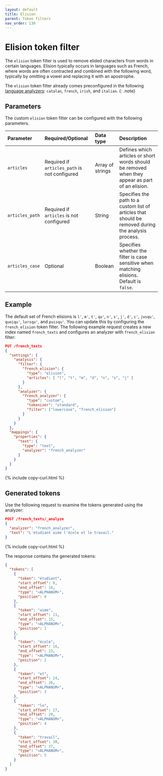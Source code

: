 ```yaml
---
layout: default
title: Elision
parent: Token filters
nav_order: 130
---
```


# Elision token filter

The `elision` token filter is used to remove elided characters from words in certain languages. Elision typically occurs in languages such as French, where words are often contracted and combined with the following word, typically by omitting a vowel and replacing it with an apostrophe. 

The `elision` token filter already comes preconfigured in the following [language analyzers]({{site.url}}{{site.baseurl}}/analyzers/language-analyzers/): `catalan`, `french`, `irish`, and `italian`.
{: .note}

## Parameters

The custom `elision` token filter can be configured with the following parameters.

Parameter | Required/Optional | Data type | Description
:--- | :--- | :--- | :--- 
`articles` | Required if `articles_path` is not configured | Array of strings | Defines which articles or short words should be removed when they appear as part of an elision.
`articles_path` | Required if `articles` is not configured | String | Specifies the path to a custom list of articles that should be removed during the analysis process. 
`articles_case` | Optional | Boolean | Specifies whether the filter is case sensitive when matching elisions. Default is `false`.

## Example

The default set of French elisions is `l'`, `m'`, `t'`, `qu'`, `n'`, `s'`, `j'`, `d'`, `c'`, `jusqu'`, `quoiqu'`, `lorsqu'`, and `puisqu'`. You can update this by configuring the `french_elision` token filter. The following example request creates a new index named `french_texts` and configures an analyzer with `french_elision` filter:

```json
PUT /french_texts
{
  "settings": {
    "analysis": {
      "filter": {
        "french_elision": {
          "type": "elision",
          "articles": [ "l", "t", "m", "d", "n", "s", "j" ]
        }
      },
      "analyzer": {
        "french_analyzer": {
          "type": "custom",
          "tokenizer": "standard",
          "filter": ["lowercase", "french_elision"]
        }
      }
    }
  },
  "mappings": {
    "properties": {
      "text": {
        "type": "text",
        "analyzer": "french_analyzer"
      }
    }
  }
}

```
{% include copy-curl.html %}

## Generated tokens

Use the following request to examine the tokens generated using the analyzer:

```json
POST /french_texts/_analyze
{
  "analyzer": "french_analyzer",
  "text": "L'étudiant aime l'école et le travail."
}
```
{% include copy-curl.html %}

The response contains the generated tokens:

```json
{
  "tokens": [
    {
      "token": "étudiant",
      "start_offset": 0,
      "end_offset": 10,
      "type": "<ALPHANUM>",
      "position": 0
    },
    {
      "token": "aime",
      "start_offset": 11,
      "end_offset": 15,
      "type": "<ALPHANUM>",
      "position": 1
    },
    {
      "token": "école",
      "start_offset": 16,
      "end_offset": 23,
      "type": "<ALPHANUM>",
      "position": 2
    },
    {
      "token": "et",
      "start_offset": 24,
      "end_offset": 26,
      "type": "<ALPHANUM>",
      "position": 3
    },
    {
      "token": "le",
      "start_offset": 27,
      "end_offset": 29,
      "type": "<ALPHANUM>",
      "position": 4
    },
    {
      "token": "travail",
      "start_offset": 30,
      "end_offset": 37,
      "type": "<ALPHANUM>",
      "position": 5
    }
  ]
}
```
